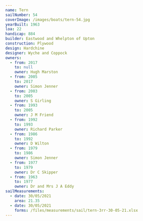 ```yaml
---
name: Tern
sailNumber: 54
coverImage: /images/boats/tern-54.jpg
yearBuilt: 1963
loa: 22
handicap: 884
builder: Eastwood and Whelpton of Upton
construction: Plywood
design: Hardchine
designer: Wyche and Coppock
owners:
  - from: 2017
    to: null
    owner: Hugh Marston
  - from: 2005
    to: 2017
    owner: Simon Jenner
  - from: 2003
    to: 2005
    owner: S Girling
  - from: 1993
    to: 2005
    owner: J M Friend
  - from: 1992
    to: 1993
    owner: Richard Parker
  - from: 1986
    to: 1992
    owner: D Wilton
  - from: 1979
    to: 1986
    owner: Simon Jenner
  - from: 1977
    to: 1979
    owner: Dr C Skipper
  - from: 1963
    to: 1977
    owner: Dr and Mrs J A Eddy
sailMeasurements:
  - date: 30/05/2021
    area: 21.35
  - date: 30/05/2021
    forms: /files/measurements/sail/tern-3rr-30-05-21.xlsx
---
```


